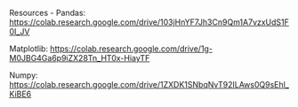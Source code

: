 Resources -
Pandas: https://colab.research.google.com/drive/103jHnYF7Jh3Cn9Qm1A7vzxUdS1F0I_JV

Matplotlib: https://colab.research.google.com/drive/1g-M0JBG4Ga6p9iZX28Tn_HT0x-HiayTF

Numpy: https://colab.research.google.com/drive/1ZXDK1SNbqNvT92ILAws0Q9sEhl_KiBE6
